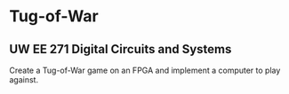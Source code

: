 # Tug-of-War
## UW EE 271 Digital Circuits and Systems
Create a Tug-of-War game on an FPGA and implement a computer to play against.
